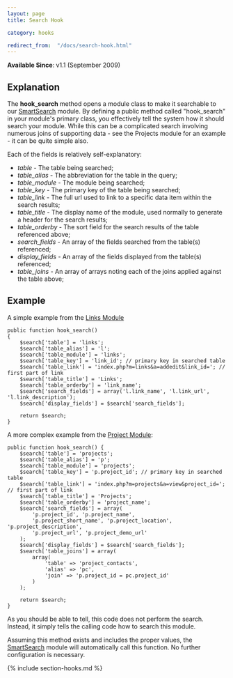 ```yaml
---
layout: page
title: Search Hook

category: hooks

redirect_from:  "/docs/search-hook.html"
---
```


**Available Since**: v1.1 (September 2009)

## Explanation

The **hook_search** method opens a module class to make it searchable to our [SmartSearch](/modules/smartsearch.html) module. By defining a public method called "hook_search" in your module's primary class, you effectively tell the system how it should search your module. While this can be a complicated search involving numerous joins of supporting data - see the Projects module for an example - it can be quite simple also.

Each of the fields is relatively self-explanatory:

* *table* - The table being searched;
* *table_alias* - The abbreviation for the table in the query;
* *table_module* - The module being searched;
* *table_key* - The primary key of the table being searched;
* *table_link* - The full url used to link to a specific data item within the search results;
* *table_title* - The display name of the module, used normally to generate a header for the search results;
* *table_orderby* - The sort field for the search results of the table referenced above;
* *search_fields* - An array of the fields searched from the table(s) referenced;
* *display_fields* - An array of the fields displayed from the table(s) referenced;
* *table_joins* - An array of arrays noting each of the joins applied against the table above;

## Example

A simple example from the [Links Module](https://github.com/web2project/web2project/blob/master/modules/links/links.class.php#L92)

    public function hook_search()
    {
        $search['table'] = 'links';
        $search['table_alias'] = 'l';
        $search['table_module'] = 'links';
        $search['table_key'] = 'link_id'; // primary key in searched table
        $search['table_link'] = 'index.php?m=links&a=addedit&link_id='; // first part of link
        $search['table_title'] = 'Links';
        $search['table_orderby'] = 'link_name';
        $search['search_fields'] = array('l.link_name', 'l.link_url', 'l.link_description');
        $search['display_fields'] = $search['search_fields'];

        return $search;
    }


A more complex example from the [Project Module](https://github.com/web2project/web2project/blob/master/modules/projects/projects.class.php#L915):

    public function hook_search() {
        $search['table'] = 'projects';
        $search['table_alias'] = 'p';
        $search['table_module'] = 'projects';
        $search['table_key'] = 'p.project_id'; // primary key in searched table
        $search['table_link'] = 'index.php?m=projects&a=view&project_id='; // first part of link
        $search['table_title'] = 'Projects';
        $search['table_orderby'] = 'project_name';
        $search['search_fields'] = array(
            'p.project_id', 'p.project_name',
            'p.project_short_name', 'p.project_location', 'p.project_description',
            'p.project_url', 'p.project_demo_url'
        );
        $search['display_fields'] = $search['search_fields'];
        $search['table_joins'] = array(
            array(
                'table' => 'project_contacts',
                'alias' => 'pc',
                'join' => 'p.project_id = pc.project_id'
            )
        );

        return $search;
    }

As you should be able to tell, this code does not perform the search.  Instead, it simply tells the calling code how to search this module.

Assuming this method exists and includes the proper values, the [SmartSearch](/modules/smartsearch.html) module will automatically call this function. No further configuration is necessary.

{% include section-hooks.md %}